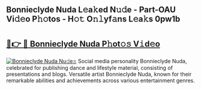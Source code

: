 ## Bonnieclyde Nuda L𝚎a𝚔ed N𝚞𝚍e - Part-OAU Vi𝚍𝚎o P𝚑𝚘tos - H𝚘𝚝 O𝚗𝚕yf𝚊ns L𝚎a𝚔s 0pw1b

# <h2><a href="http://kf73vv.oniu.top/?m=Bonnieclyde+Nuda">🔗👉 🔴 Bonnieclyde Nuda P𝚑ot𝚘𝚜 V𝚒d𝚎o</a></h2>

[![Bonnieclyde Nuda Nu𝚍e𝚜](https://i.imgur.com/0qMVB7G.gif)](http://kf73vv.oniu.top/?m=Bonnieclyde+Nuda)
Social media personality Bonnieclyde Nuda, celebrated for publishing dance and lifestyle material, consisting of presentations and blogs. Versatile artist Bonnieclyde Nuda, known for their remarkable abilities and achievements across various entertainment genres.  
